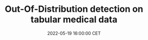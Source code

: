 ---
title: "Out-Of-Distribution detection on tabular medical data"
date: 2022-05-19 16:00:00 CET
categories: meetup 
links:
location: V-01-020
logo: /assets/pacmed-logo.png
talks:
- title: "Out-Of-Distribution detection on tabular medical data."
  speaker:
    name: " Giovanni Cinà"
    twitter: 
    github: 
  abstract: |
    The data that a model receives in production can differ from the data the model was trained on, leading to unreliable predictions. How can we spot these Out-Of-Distribution (OOD) samples and prevent this from happening? This problem is particularly acute for healthcare applications, due to the variability of data-generating processes and the potential implications for patients' health. In this talk I will present a line of work aimed at addressing this issue for Electronic Health records, which have been relatively understudied so far. I will review experimental results showing that many recent proposals in fact fail at this task, present some theoretical findings supporting the idea that certain classes of Neural Networks are poorly equipped for OOD detection, and finally offer some considerations on how to implement OOD detection in a practical use case.
---